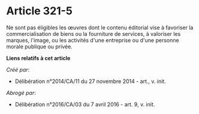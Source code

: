 # Article 321-5

Ne sont pas éligibles les œuvres dont le contenu éditorial vise à favoriser la commercialisation de biens ou la fourniture de
services, à valoriser les marques, l'image, ou les activités d'une entreprise ou d'une personne morale publique ou privée.

**Liens relatifs à cet article**

_Créé par_:

  - Délibération n°2014/CA/11 du 27 novembre 2014 - art., v. init.

_Abrogé par_:

  - Délibération n°2016/CA/03 du 7 avril 2016 - art. 9, v. init.
